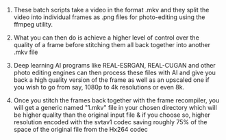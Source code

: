 1. These batch scripts take a video in the format .mkv and they split the video into individual frames as .png files for photo-editing using the ffmpeg utility.

2. What you can then do is achieve a higher level of control over the quality of a frame before stitching them all back together into another .mkv file

3. Deep learning AI programs like REAL-ESRGAN, REAL-CUGAN and other photo editing engines can then process these files with AI and give you back a high quality version of the frame as well as an upscaled one if you wish to go from say, 1080p to 4k resolutions or even 8k.

4. Once you stitch the frames back together with the frame recompiler, you will get a generic named "1.mkv" file in your chosen directory which will be higher quality than the original input file & if you choose so, higher resolution encoded with the svtav1 codec saving roughly 75% of the space of the original file from the Hx264 codec

